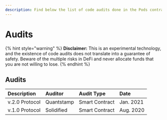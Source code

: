 ```yaml
---
description: Find below the list of code audits done in the Pods contracts base.
---
```


# Audits

{% hint style="warning" %}
**Disclaimer:** This is an experimental technology, and the existence of code audits does not translate into a guarantee of safety. Beware of the multiple risks in DeFi and never allocate funds that you are not willing to lose. 
{% endhint %}

## Audits <a id="audits"></a>

| Description | Auditor | Audit Type | Date |
| :--- | :--- | :--- | :--- |
| v.2.0 Protocol | ​Quantstamp​ | Smart Contract | Jan. 2021 |
| v.1.0 Protocol | ​Solidified​ | Smart Contract | Aug. 2020 |

##   <a id="bug-bounty"></a>

